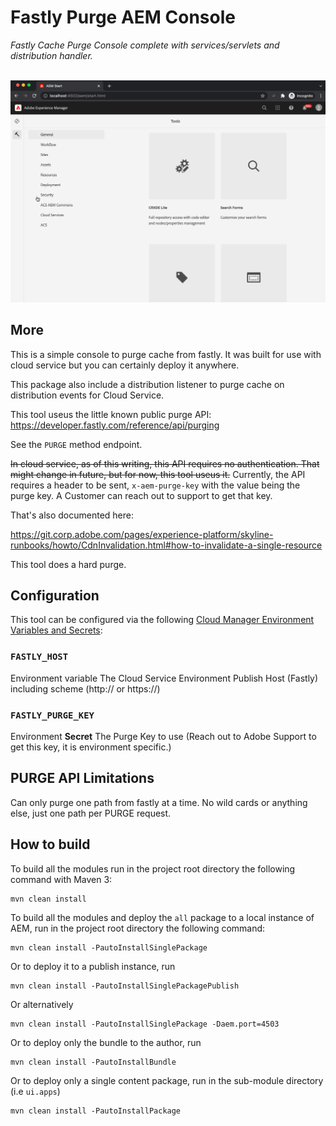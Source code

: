 # Fastly Purge AEM Console

*Fastly Cache Purge Console complete with services/servlets and distribution handler.*

<p align="center">
  <br>
  <img src="fastly-cache-purge-console.gif">
  <br>
</p>

## More

This is a simple console to purge cache from fastly. It was built for use with cloud service but you can certainly deploy it anywhere.

This package also include a distribution listener to purge cache on distribution events for Cloud Service.

This tool useus the little known public purge API:
https://developer.fastly.com/reference/api/purging

See the `PURGE` method endpoint.

~~In cloud service, as of this writing, this API requires no authentication. That might change in future, but for now, this tool useus it.~~
Currently, the API requires a header to be sent, `x-aem-purge-key` with the value being the purge key.
A Customer can reach out to support to get that key.


That's also documented here:

https://git.corp.adobe.com/pages/experience-platform/skyline-runbooks/howto/CdnInvalidation.html#how-to-invalidate-a-single-resource

This tool does a hard purge.


## Configuration
This tool can be configured via the following [Cloud Manager Environment Variables and Secrets](https://experienceleague.adobe.com/docs/experience-manager-cloud-service/content/implementing/using-cloud-manager/environment-variables.html?lang=en):

### `FASTLY_HOST`
Environment variable
The Cloud Service Environment Publish Host (Fastly) including scheme (http:// or https://)

### `FASTLY_PURGE_KEY`
Environment **Secret**
The Purge Key to use (Reach out to Adobe Support to get this key, it is environment specific.)

## PURGE API Limitations
Can only purge one path from fastly at a time. No wild cards or anything else, just one path per PURGE request.


## How to build

To build all the modules run in the project root directory the following command with Maven 3:

    mvn clean install

To build all the modules and deploy the `all` package to a local instance of AEM, run in the project root directory the following command:

    mvn clean install -PautoInstallSinglePackage

Or to deploy it to a publish instance, run

    mvn clean install -PautoInstallSinglePackagePublish

Or alternatively

    mvn clean install -PautoInstallSinglePackage -Daem.port=4503

Or to deploy only the bundle to the author, run

    mvn clean install -PautoInstallBundle

Or to deploy only a single content package, run in the sub-module directory (i.e `ui.apps`)

    mvn clean install -PautoInstallPackage